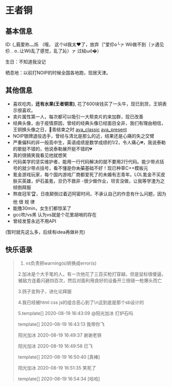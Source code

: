 # 王者铜
## 基本信息
ID: (_莪愛祢灬烁
（哦， 这个id我太❤️了，放弃｛”爱伱o╰ァ Wǒ做不到｛ァ遇见伱﹎o..让Wǒ乱了感觉，乱了訫〉ァ 过紶ωǒ�）

生日：不知道我没记

栖息地：以前打NOIP的时候全国各地跑，现居天津。

## 其他信息

- 喜欢吃肉，**还有水果(王者铜言)**, 花了600块钱买了一头牛，现已到货，王铜表示很喜欢。
- 卖片属性第一人，每次都可以吸引一大帮卖片的来加群，现已改善
- 经典头像，由于疫情原因，曾经的经典头像已经面目全非，我们有理由相信，王铜换头像之日，👴青结束之时
[ava_classic](cuking/1.jpg)
[ava_present](cuking/2.jpeg)
- NOIP银牌退役选手，曾经与清北是那么的近，结果还是心痛的失之交臂
- 严重偏科的非一般高中生，英语成绩是数学成绩的1/2，令人痛心💔，我说泰勒的歌挺不错的，他说泰勒展开挺不错的💔
- 真的很搞笑我看见他就想笑
- 代码美学的坚实维护者，能用一行代码解决的就不要用2行代码。能少带点括号的就少带点括号，看不懂是你~~太菜~~基础不好！现已种草C++模板元
- 氪金游戏玩家，每个国内游戏厂商都爱死了的未婚有志青年。LOL氪金不买皮肤买英雄，炉石虽氪，旦仍不救非
-很少做作业，坦言没做，让我等学渣为之倾倒拜服 
- 熬夜冠军🏆，日夜颠倒过着迈阿密时间，不承认自己的作息有什么问题，因为他 很 规 律
- 能撸30min，女生们都惊呆了
- gcc吹/vs黑 认为vs就是个花里胡哨的存在
- 曾经发誓永远不用API


(暂时就先这么多，后续有idea再做补充)

## 快乐语录

> 1. vs负责把warning(s)转换成error(s)
>
> 2.加冰是个大手笔的人，有一次他花了三百买枪打穿越，但是鼠标很傻逼，被敌方连着闪避四百次，然后对面利用良好的设备开三倍镜一枪爆头而亡
>
> 3.鸽子变狗子，进化论拜服
>
> 4.我已经被html css js的组合恶心到了\n这到底是那个sb设计的
>
> 5.template[] 2020-08-19 16:43:09
> @阳光加冰 打炉石吗
>
> template[] 2020-08-19 16:43:13
> 我带你飞
>
> 阳光加冰 2020-08-19 16:49:37
> 谢谢老铁
> 
> 阳光加冰 2020-08-19 16:49:58
> 已飞
> 
> template[] 2020-08-19 16:50:40
> [真棒]
> 
> 阳光加冰 2020-08-19 16:51:35
> 笑死了
> 
> template[] 2020-08-19 16:54:34
> [哈哈]
